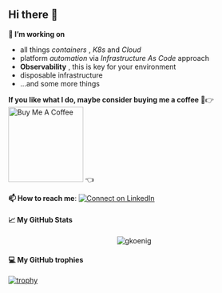## Hi there 👋

<b>  🔭 I’m working on </b>
  - all things _containers_ , _K8s_ and _Cloud_
  - platform _automation_ via _Infrastructure As Code_ approach
  - **Observability** , this is key for your environment
  - disposable infrastructure
  - ...and some more things

<b>  If you like what I do, maybe consider buying me a coffee</b> 🥺👉
<a href="https://www.buymeacoffee.com/gkoenig" target="_blank"><img src="https://cdn.buymeacoffee.com/buttons/v2/default-red.png" alt="Buy Me A Coffee" width="150" ></a> 👈

<b>  📫 How to reach me</b>: [![Connect on LinkedIn](https://img.shields.io/badge/--linkedin?label=LinkedIn&logo=LinkedIn&style=social)](https://www.linkedin.com/in/gerdkoenig)

<h4>  📈 My GitHub Stats</h4>

<p align="center"> <img src="https://github-readme-stats-gkoenig.vercel.app/api?username=gkoenig&show_icons=true&theme=gotham&count_private=true" alt="gkoenig" />

<h4>  💻 My GitHub trophies </h4> 

[![trophy](https://github-profile-trophy.vercel.app/?username=gkoenig&theme=onedark&margin-w=15&margin-h=10&no-frame=true)](https://github.com/gkoenig/github-profile-trophy)
  

